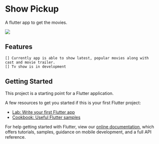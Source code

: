 # Show Pickup

A flutter app to get the movies.

<img src="https://github.com/VaishnavDatir/Flutter-NewsBucket/blob/master/screenshot/ss.png"> <br>

## Features
    [] Currently app is able to show latest, popular movies along with cast and movie trailer.
    [] Tv show is in development


## Getting Started

This project is a starting point for a Flutter application.

A few resources to get you started if this is your first Flutter project:

- [Lab: Write your first Flutter app](https://flutter.dev/docs/get-started/codelab)
- [Cookbook: Useful Flutter samples](https://flutter.dev/docs/cookbook)

For help getting started with Flutter, view our
[online documentation](https://flutter.dev/docs), which offers tutorials,
samples, guidance on mobile development, and a full API reference.
